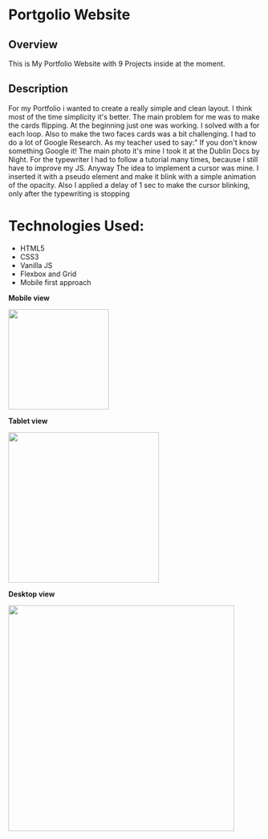 # Portgolio Website

## Overview

This is My Portfolio Website with 9 Projects inside at the moment.

## Description

For my Portfolio i wanted to create a really simple and clean layout.
I think most of the time simplicity it's better.
The main problem for me was to make the cards flipping. At the beginning just one was working. I solved with a for each loop.
Also to make the two faces cards was a bit challenging. I had to do a lot of Google Research. As my teacher used to say:" If you don't know something Google it!
The main photo it's mine I took it at the Dublin Docs by Night.
For the typewriter I had to follow a tutorial many times, because I still have to improve my JS.
Anyway The idea to implement a cursor was mine.
I inserted it with a pseudo element and make it blink with a simple animation of the opacity.
Also I applied a delay of 1 sec to make the cursor blinking, only after the typewriting is stopping

# Technologies Used:

- HTML5
- CSS3
- Vanilla JS
- Flexbox and Grid
- Mobile first approach

**Mobile view**

<img src="/img/screenshot-read.me/mobile.png" align="center" width="200">

**Tablet view**

<img src="/img/screenshot-read.me/tablet.png" align="center" width="300">

**Desktop view**

<img src="/img/screenshot-read.me/desktop.png" align="center" width="450">
